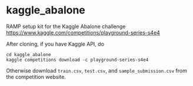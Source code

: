 # kaggle_abalone
RAMP setup kit for the Kaggle Abalone challenge https://www.kaggle.com/competitions/playground-series-s4e4

After cloning, if you have Kaggle API, do
```
cd kaggle_abalone
kaggle competitions download -c playground-series-s4e4
```

Otherwise download `train.csv`, `test.csv`, and `sample_submission.csv` from the competition website.
